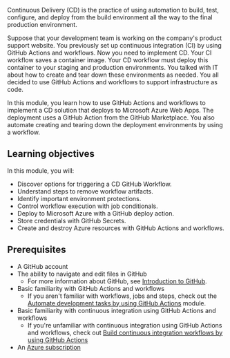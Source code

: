 Continuous Delivery (CD) is the practice of using automation to build, test, configure, and deploy from the build environment all the way to the final production environment.

Suppose that your development team is working on the company's product support website. You previously set up continuous integration (CI) by using GitHub Actions and workflows. Now you need to implement CD. Your CI workflow saves a container image. Your CD workflow must deploy this container to your staging and production environments. You talked with IT about how to create and tear down these environments as needed. You all decided to use GitHub Actions and workflows to support infrastructure as code.

In this module, you learn how to use GitHub Actions and workflows to implement a CD solution that deploys to Microsoft Azure Web Apps. The deployment uses a GitHub Action from the GitHub Marketplace. You also automate creating and tearing down the deployment environments by using a workflow.

## Learning objectives

In this module, you will:

- Discover options for triggering a CD GitHub Workflow.
- Understand steps to remove workflow artifacts.
- Identify important environment protections.
- Control workflow execution with job conditionals.
- Deploy to Microsoft Azure with a GitHub deploy action.
- Store credentials with GitHub Secrets.
- Create and destroy Azure resources with GitHub Actions and workflows.

## Prerequisites

- A GitHub account
- The ability to navigate and edit files in GitHub
  - For more information about GitHub, see [Introduction to GitHub](https://github.com/skills-dev/introduction-to-github).
- Basic familiarity with GitHub Actions and workflows
  - If you aren't familiar with workflows, jobs and steps, check out the [Automate development tasks by using GitHub Actions](/training/modules/github-actions-automate-tasks/) module.
- Basic familiarity with continuous integration using GitHub Actions and workflows
  - If you're unfamiliar with continuous integration using GitHub Actions and workflows, check out [Build continuous integration workflows by using GitHub Actions](/training/modules/github-actions-ci/)
- An [Azure subscription](https://azure.microsoft.com/free/?azure-portal=true)
